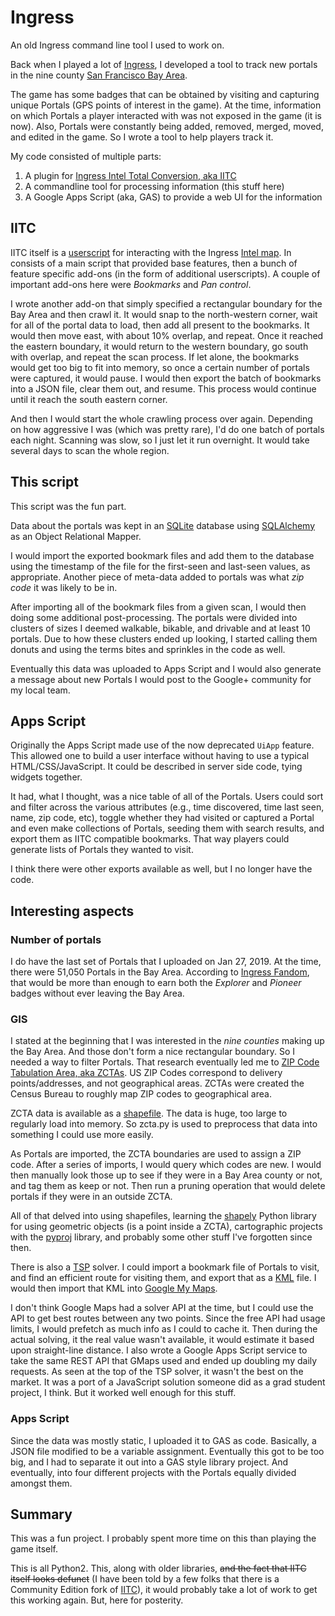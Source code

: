 # Ingress
An old Ingress command line tool I used to work on.

Back when I played a lot of [Ingress](https://ingress.com/), I developed a tool to track new portals in the nine county [San Francisco Bay Area](https://en.wikipedia.org/wiki/San_Francisco_Bay_Area).

The game has some badges that can be obtained by visiting and capturing unique Portals (GPS points of interest in the game).  At the time, information on which Portals a player interacted with was not exposed in the game (it is now).  Also, Portals were constantly being added, removed, merged, moved, and edited in the game.  So I wrote a tool to help players track it.

My code consisted of multiple parts:
1. A plugin for [Ingress Intel Total Conversion, aka IITC](https://iitc.me/)
2. A commandline tool for processing information (this stuff here)
3. A Google Apps Script (aka, GAS) to provide a web UI for the information

## IITC

IITC itself is a [userscript](https://en.wikipedia.org/wiki/Userscript) for interacting with the Ingress [Intel map](https://intel.ingress.com/).  In consists of a main script that provided base features, then a bunch of feature specific add-ons (in the form of additional userscripts).  A couple of important add-ons here were *Bookmarks* and *Pan control*.

I wrote another add-on that simply specified a rectangular boundary for the Bay Area and then crawl it.  It would snap to the north-western corner, wait for all of the portal data to load, then add all present to the bookmarks.  It would then move east, with about 10% overlap, and repeat.  Once it reached the eastern boundary, it would return to the western boundary, go south with overlap, and repeat the scan process.  If let alone, the bookmarks would get too big to fit into memory, so once a certain number of portals were captured, it would pause.  I would then export the batch of bookmarks into a JSON file, clear them out, and resume.  This process would continue until it reach the south eastern corner.

And then I would start the whole crawling process over again.  Depending on how aggressive I was (which was pretty rare), I'd do one batch of portals each night.  Scanning was slow, so I just let it run overnight.  It would take several days to scan the whole region.

## This script

This script was the fun part.

Data about the portals was kept in an [SQLite](https://www.sqlite.org/) database using [SQLAlchemy](https://www.sqlalchemy.org/) as an Object Relational Mapper.

I would import the exported bookmark files and add them to the database using the timestamp of the file for the first-seen and last-seen values, as appropriate.  Another piece of meta-data added to portals was what *zip code* it was likely to be in.

After importing all of the bookmark files from a given scan, I would then doing some additional post-processing.  The portals were divided into clusters of sizes I deemed walkable, bikable, and drivable and at least 10 portals.  Due to how these clusters ended up looking, I started calling them donuts and using the terms bites and sprinkles in the code as well.

Eventually this data was uploaded to Apps Script and I would also generate a message about new Portals I would post to the Google+ community for my local team.

## Apps Script

Originally the Apps Script made use of the now deprecated `UiApp` feature.  This allowed one to build a user interface without having to use a typical HTML/CSS/JavaScript.  It could be described in server side code, tying widgets together.

It had, what I thought, was a nice table of all of the Portals.  Users could sort and filter across the various attributes (e.g., time discovered, time last seen, name, zip code, etc), toggle whether they had visited or captured a Portal and even make collections of Portals, seeding them with search results, and export them as IITC compatible bookmarks.  That way players could generate lists of Portals they wanted to visit.

I think there were other exports available as well, but I no longer have the code.

## Interesting aspects

### Number of portals
I do have the last set of Portals that I uploaded on Jan 27, 2019.  At the time, there were 51,050 Portals in the Bay Area.  According to [Ingress Fandom](https://ingress.fandom.com/wiki/Medal), that would be more than enough to earn both the *Explorer* and *Pioneer* badges without ever leaving the Bay Area.

### GIS
I stated at the beginning that I was interested in the *nine counties* making up the Bay Area.  And those don't form a nice rectangular boundary.  So I needed a way to filter Portals.  That research eventually led me to [ZIP Code Tabulation Area, aka ZCTAs](https://en.wikipedia.org/wiki/ZIP_Code_Tabulation_Area).  US ZIP Codes correspond to delivery points/addresses, and not geographical areas.  ZCTAs were created the Census Bureau to roughly map ZIP codes to geographical area.

ZCTA data is available as a [shapefile](https://en.wikipedia.org/wiki/Shapefile).  The data is huge, too large to regularly load into memory.  So zcta.py is used to preprocess that data into something I could use more easily.

As Portals are imported, the ZCTA boundaries are used to assign a ZIP code.  After a series of imports, I would query which codes are new.  I would then manually look those up to see if they were in a Bay Area county or not, and tag them as keep or not.  Then run a pruning operation that would delete portals if they were in an outside ZCTA.

All of that delved into using shapefiles, learning the [shapely](https://shapely.readthedocs.io/en/stable/) Python library for using geometric objects (is a point inside a ZCTA), cartographic projects with the [pyproj](https://pyproj4.github.io/pyproj/stable/) library, and probably some other stuff I've forgotten since then.

There is also a [TSP](https://en.wikipedia.org/wiki/Travelling_salesman_problem) solver.  I could import a bookmark file of Portals to visit, and find an efficient route for visiting them, and export that as a [KML](https://developers.google.com/kml) file.  I would then import that KML into [Google My Maps](https://www.google.com/maps/about/mymaps/).

I don't think Google Maps had a solver API at the time, but I could use the API to get best routes between any two points.  Since the free API had usage limits, I would prefetch as much info as I could to cache it.  Then during the actual solving, it the real value wasn't available, it would estimate it based upon straight-line distance.  I also wrote a Google Apps Script service to take the same REST API that GMaps used and ended up doubling my daily requests.  As seen at the top of the TSP solver, it wasn't the best on the market.  It was a port of a JavaScript solution someone did as a grad student project, I think.  But it worked well enough for this stuff.

### Apps Script

Since the data was mostly static, I uploaded it to GAS as code.  Basically, a JSON file modified to be a variable assignment.  Eventually this got to be too big, and I had to separate it out into a GAS style library project.  And eventually, into four different projects with the Portals equally divided amongst them.

## Summary

This was a fun project.  I probably spent more time on this than playing the game itself.

This is all Python2.  This, along with older libraries, ~~and the fact that IITC itself looks defunct~~ (I have been told by a few folks that there is a Community Edition fork of [IITC](https://iitc.app/)), it would probably take a lot of work to get this working again.  But, here for posterity.

